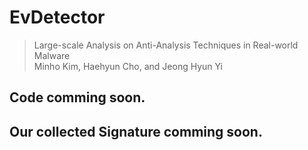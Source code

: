 # EvDetector
> Large-scale Analysis on Anti-Analysis Techniques in Real-world Malware   
> Minho Kim, Haehyun Cho, and Jeong Hyun Yi

## Code comming soon.

## Our collected Signature comming soon.
